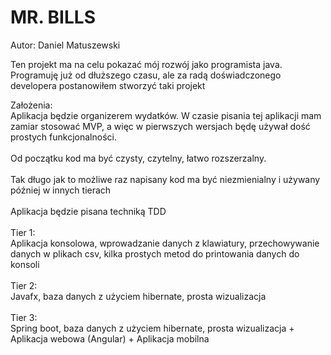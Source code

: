 <h1>MR. BILLS</h1>
Autor: Daniel Matuszewski

Ten projekt ma na celu pokazać mój rozwój jako programista java. Programuję już od dłuższego czasu, ale za radą doświadczonego developera postanowiłem stworzyć taki projekt

Założenia:<br>
Aplikacja będzie organizerem wydatków. W czasie pisania tej aplikacji mam zamiar stosować MVP, a więc w pierwszych wersjach będę używał dość prostych funkcjonalności. 
<br>
<br>
Od początku kod ma być czysty, czytelny, łatwo rozszerzalny.
<br>
<br>
Tak długo jak to możliwe raz napisany kod ma być niezmienialny i używany później w innych tierach
<br>
<br>
Aplikacja będzie pisana techniką TDD
<br>
<br>
Tier 1:<br>
Aplikacja konsolowa, wprowadzanie danych z klawiatury, przechowywanie danych w plikach csv, kilka prostych metod do printowania danych do konsoli 
<br>
<br>
Tier 2:<br>
Javafx, baza danych z użyciem hibernate, prosta wizualizacja
<br>
<br>
Tier 3:<br>
Spring boot, baza danych z użyciem hibernate, prosta wizualizacja + Aplikacja webowa (Angular) + Aplikacja mobilna  
<br>
<br>
